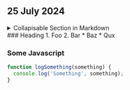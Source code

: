 ## 25 July 2024

<details>
<summary> Collapisable Section in Markdown<summary>
### Heading
  1. Foo
  2. Bar
     * Baz
     * Qux

  ### Some Javascript
  ```js
  function logSomething(something) {
    console.log('Something', something);
  }
  ```

</details>
